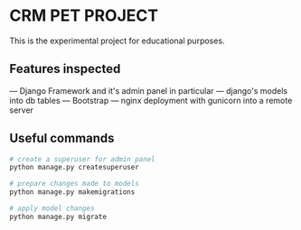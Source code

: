 # CRM PET PROJECT
This is the experimental project for educational purposes. 
## Features inspected
— Django Framework and it's admin panel in particular
— django's models into db tables
— Bootstrap
— nginx deployment with gunicorn into a remote server
## Useful commands
```python
# create a superuser for admin panel
python manage.py createsuperuser

# prepare changes made to models 
python manage.py makemigrations

# apply model changes
python manage.py migrate
```